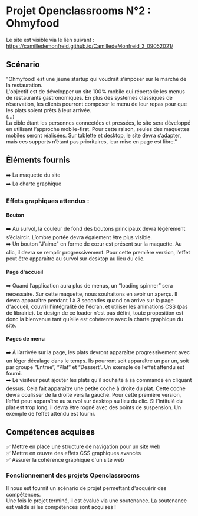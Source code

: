 # Projet Openclassrooms N°2 : Ohmyfood
Le site est visible via le lien suivant : https://camilledemonfreid.github.io/CamilledeMonfreid_3_09052021/  

## Scénario
"Ohmyfood! est une jeune startup qui voudrait s'imposer sur le marché de la restauration.  
L'objectif est de développer un site 100% mobile qui répertorie les menus de restaurants gastronomiques. En plus des systèmes classiques de réservation, les clients pourront composer le menu de leur repas pour que les plats soient prêts à leur arrivée.  
(...)  
La cible étant les personnes connectées et pressées, le site sera développé en utilisant l’approche mobile-first. Pour cette raison, seules des maquettes mobiles seront réalisées.
Sur tablette et desktop, le site devra s’adapter, mais ces supports n’étant pas prioritaires, leur mise en page est libre."

## Éléments fournis
➡️ La maquette du site  
➡️ La charte graphique

### Effets graphiques attendus :  
#### Bouton
➡️ Au survol, la couleur de fond des boutons principaux devra légèrement s’éclaircir. L’ombre portée devra également être plus visible.  
➡️ Un bouton "J’aime" en forme de cœur est présent sur la maquette. Au clic, il devra se remplir progressivement. Pour cette première version, l’effet peut être apparaître au survol sur desktop au lieu du clic.  
#### Page d'accueil
➡️ Quand l’application aura plus de menus, un “loading spinner” sera nécessaire. Sur cette maquette, nous souhaitons en avoir un aperçu. Il devra apparaître pendant 1 à 3 secondes quand on arrive sur la page d'accueil, couvrir l'intégralité de l'écran, et utiliser les animations CSS (pas de librairie). Le design de ce loader n’est pas défini, toute proposition est donc la bienvenue tant qu’elle est cohérente avec la charte graphique du site.  
#### Pages de menu
➡️ À l’arrivée sur la page, les plats devront apparaître progressivement avec un léger décalage dans le temps. Ils pourront soit apparaître un par un, soit par groupe “Entrée”, “Plat” et “Dessert”. Un exemple de l’effet attendu est fourni.  
➡️ Le visiteur peut ajouter les plats qu'il souhaite à sa commande en cliquant dessus. Cela fait apparaître une petite coche à droite du plat. Cette coche devra coulisser de la droite vers la gauche. Pour cette première version, l’effet peut apparaître au survol sur desktop au lieu du clic. Si l’intitulé du plat est trop long, il devra être rogné avec des points de suspension. Un exemple de l’effet attendu est fourni.  



## Compétences acquises 
✅ Mettre en place une structure de navigation pour un site web  
✅ Mettre en œuvre des effets CSS graphiques avancés  
✅ Assurer la cohérence graphique d'un site web  

### Fonctionnement des projets Openclassrooms
Il nous est fournit un scénario de projet permettant d'acquérir des compétences.  
Une fois le projet terminé, il est évalué via une soutenance. La soutenance est validé si les compétences sont acquises !
